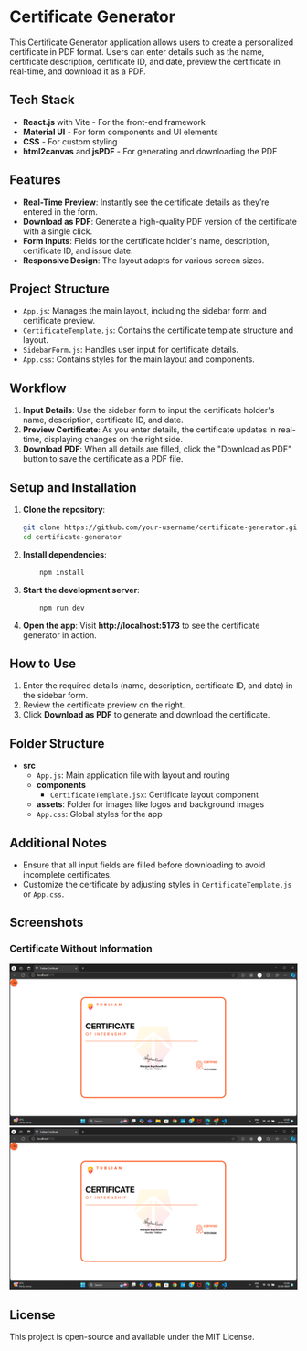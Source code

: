 # Certificate Generator

This Certificate Generator application allows users to create a personalized certificate in PDF format. Users can enter details such as the name, certificate description, certificate ID, and date, preview the certificate in real-time, and download it as a PDF.

## Tech Stack

- **React.js** with Vite - For the front-end framework
- **Material UI** - For form components and UI elements
- **CSS** - For custom styling
- **html2canvas** and **jsPDF** - For generating and downloading the PDF

## Features

- **Real-Time Preview**: Instantly see the certificate details as they’re entered in the form.
- **Download as PDF**: Generate a high-quality PDF version of the certificate with a single click.
- **Form Inputs**: Fields for the certificate holder's name, description, certificate ID, and issue date.
- **Responsive Design**: The layout adapts for various screen sizes.

## Project Structure

- `App.js`: Manages the main layout, including the sidebar form and certificate preview.
- `CertificateTemplate.js`: Contains the certificate template structure and layout.
- `SidebarForm.js`: Handles user input for certificate details.
- `App.css`: Contains styles for the main layout and components.

## Workflow

1. **Input Details**: Use the sidebar form to input the certificate holder's name, description, certificate ID, and date.
2. **Preview Certificate**: As you enter details, the certificate updates in real-time, displaying changes on the right side.
3. **Download PDF**: When all details are filled, click the "Download as PDF" button to save the certificate as a PDF file.

## Setup and Installation

1. **Clone the repository**:
   ```bash
   git clone https://github.com/your-username/certificate-generator.git
   cd certificate-generator
   ```
2. **Install dependencies**:
    ```bash
        npm install
    ```
3. **Start the development server**:
    ```bash
        npm run dev
    ```
4. **Open the app**: Visit **http://localhost:5173** to see the certificate generator in action.


## How to Use

1. Enter the required details (name, description, certificate ID, and date) in the sidebar form.
2. Review the certificate preview on the right.
3. Click **Download as PDF** to generate and download the certificate.

## Folder Structure

- **src**
  - `App.js`: Main application file with layout and routing
  - **components**
    - `CertificateTemplate.jsx`: Certificate layout component
  - **assets**: Folder for images like logos and background images
  - `App.css`: Global styles for the app

## Additional Notes

- Ensure that all input fields are filled before downloading to avoid incomplete certificates.
- Customize the certificate by adjusting styles in `CertificateTemplate.js` or `App.css`.

## Screenshots

### Certificate Without Information
![Certificate Without Information](src/assets/certificate-without-info.png)
![Certificate Without Information](\src\assets\certificate-without-info.png)

## License

This project is open-source and available under the MIT License.
